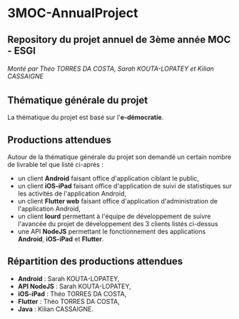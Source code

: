 # 3MOC-AnnualProject
## Repository du projet annuel de 3ème année MOC - ESGI
###### Monté par Théo TORRES DA COSTA, Sarah KOUTA-LOPATEY et Kilian CASSAIGNE

## Thématique générale du projet
La thématique du projet est basé sur l'**e-démocratie**.

## Productions attendues
Autour de la thématique générale du projet son demandé un certain nombre de livrable tel que listé ci-après :
* un client **Android** faisant office d'application ciblant le public,
* un client **iOS-iPad** faisant office d'application de suivi de statistiques sur les activités de l'application Android,
* un client **Flutter web** faisant office d'application d'administration de l'application Android,
* un client **lourd** permettant à l'équipe de développement de suivre l'avancée du projet de développement des 3 clients listés ci-dessus
* une API **NodeJS** permettant le fonctionnement des applications **Android**, **iOS-iPad** et **Flutter**.

## Répartition des productions attendues

* **Android** : Sarah KOUTA-LOPATEY,
* **API NodeJS** : Sarah KOUTA-LOPATEY,
* **iOS-iPad** : Théo TORRES DA COSTA,
* **Flutter** : Théo TORRES DA COSTA,
* **Java** : Kilian CASSAIGNE.
